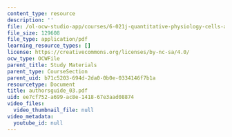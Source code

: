 ```yaml
---
content_type: resource
description: ''
file: /ol-ocw-studio-app/courses/6-021j-quantitative-physiology-cells-and-tissues-fall-2004/ee7cf752a699ac8e141867e3aad08874_authorsguide_03.pdf
file_size: 129608
file_type: application/pdf
learning_resource_types: []
license: https://creativecommons.org/licenses/by-nc-sa/4.0/
ocw_type: OCWFile
parent_title: Study Materials
parent_type: CourseSection
parent_uid: b71c5203-694d-2da0-0b0e-0334146f7b1a
resourcetype: Document
title: authorsguide_03.pdf
uid: ee7cf752-a699-ac8e-1418-67e3aad08874
video_files:
  video_thumbnail_file: null
video_metadata:
  youtube_id: null
---
```


